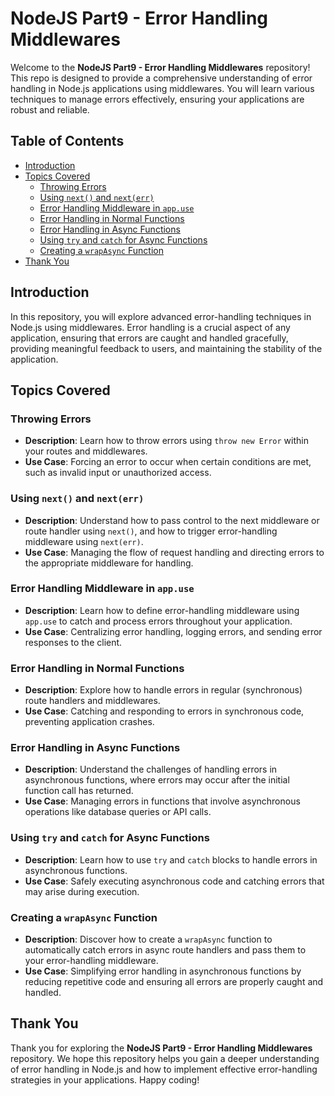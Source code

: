 # NodeJS Part9 - Error Handling Middlewares

Welcome to the **NodeJS Part9 - Error Handling Middlewares** repository! This repo is designed to provide a comprehensive understanding of error handling in Node.js applications using middlewares. You will learn various techniques to manage errors effectively, ensuring your applications are robust and reliable.

## Table of Contents

- [Introduction](#introduction)
- [Topics Covered](#topics-covered)
  - [Throwing Errors](#throwing-errors)
  - [Using `next()` and `next(err)`](#using-next-and-nexterr)
  - [Error Handling Middleware in `app.use`](#error-handling-middleware-in-app-use)
  - [Error Handling in Normal Functions](#error-handling-in-normal-functions)
  - [Error Handling in Async Functions](#error-handling-in-async-functions)
  - [Using `try` and `catch` for Async Functions](#using-try-and-catch-for-async-functions)
  - [Creating a `wrapAsync` Function](#creating-a-wrapasync-function)
- [Thank You](#thank-you)

## Introduction

In this repository, you will explore advanced error-handling techniques in Node.js using middlewares. Error handling is a crucial aspect of any application, ensuring that errors are caught and handled gracefully, providing meaningful feedback to users, and maintaining the stability of the application.

## Topics Covered

### Throwing Errors

- **Description**: Learn how to throw errors using `throw new Error` within your routes and middlewares.
- **Use Case**: Forcing an error to occur when certain conditions are met, such as invalid input or unauthorized access.

### Using `next()` and `next(err)`

- **Description**: Understand how to pass control to the next middleware or route handler using `next()`, and how to trigger error-handling middleware using `next(err)`.
- **Use Case**: Managing the flow of request handling and directing errors to the appropriate middleware for handling.

### Error Handling Middleware in `app.use`

- **Description**: Learn how to define error-handling middleware using `app.use` to catch and process errors throughout your application.
- **Use Case**: Centralizing error handling, logging errors, and sending error responses to the client.

### Error Handling in Normal Functions

- **Description**: Explore how to handle errors in regular (synchronous) route handlers and middlewares.
- **Use Case**: Catching and responding to errors in synchronous code, preventing application crashes.

### Error Handling in Async Functions

- **Description**: Understand the challenges of handling errors in asynchronous functions, where errors may occur after the initial function call has returned.
- **Use Case**: Managing errors in functions that involve asynchronous operations like database queries or API calls.

### Using `try` and `catch` for Async Functions

- **Description**: Learn how to use `try` and `catch` blocks to handle errors in asynchronous functions.
- **Use Case**: Safely executing asynchronous code and catching errors that may arise during execution.

### Creating a `wrapAsync` Function

- **Description**: Discover how to create a `wrapAsync` function to automatically catch errors in async route handlers and pass them to your error-handling middleware.
- **Use Case**: Simplifying error handling in asynchronous functions by reducing repetitive code and ensuring all errors are properly caught and handled.

## Thank You

Thank you for exploring the **NodeJS Part9 - Error Handling Middlewares** repository. We hope this repository helps you gain a deeper understanding of error handling in Node.js and how to implement effective error-handling strategies in your applications. Happy coding!